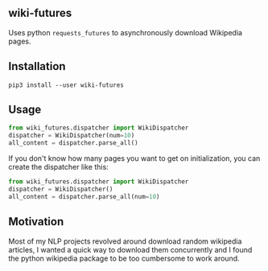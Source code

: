 wiki-futures
------------

Uses python `requests_futures` to asynchronously download Wikipedia pages.

Installation
------------

`pip3 install --user wiki-futures`

Usage
-----

```python
from wiki_futures.dispatcher import WikiDispatcher
dispatcher = WikiDispatcher(num=10)
all_content = dispatcher.parse_all()
```

If you don't know how many pages you want to get on initialization, you can create the dispatcher like this:

```python
from wiki_futures.dispatcher import WikiDispatcher
dispatcher = WikiDispatcher()
all_content = dispatcher.parse_all(num=10)
```

Motivation
----------

Most of my NLP projects revolved around download random wikipedia articles, I wanted a quick way to download them
concurrently and I found the python wikipedia package to be too cumbersome to work around.